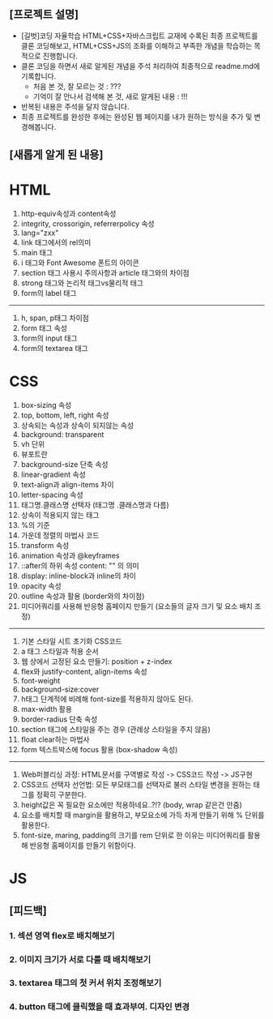 ## [프로젝트 설명]

- [길벗]코딩 자율학습 HTML+CSS+자바스크립트 교재에 수록된 최종 프로젝트를 클론 코딩해보고, HTML+CSS+JS의 조화를 이해하고 부족한 개념을 학습하는 목적으로 진행합니다.
- 클론 코딩을 하면서 새로 알게된 개념을 주석 처리하여 최종적으로 readme.md에 기록합니다.
  - 처음 본 것, 잘 모르는 것 : ???
  - 기억이 잘 안나서 검색해 본 것, 새로 알게된 내용 : !!!
- 반복된 내용은 주석을 달지 않습니다.
- 최종 프로젝트를 완성한 후에는 완성된 웹 페이지를 내가 원하는 방식을 추가 및 변경해봅니다.

## [새롭게 알게 된 내용]

# HTML

1. http-equiv속성과 content속성
2. integrity, crossorigin, referrerpolicy 속성
3. lang="zxx"
4. link 태그에서의 rel의미
5. main 태그
6. i 태그와 Font Awesome 폰트의 아이콘
7. section 태그 사용시 주의사항과 article 태그와의 차이점
8. strong 태그와 논리적 태그vs물리적 태그
9. form의 label 태그

---

1. h, span, p태그 차이점
2. form 태그 속성
3. form의 input 태그
4. form의 textarea 태그

# CSS

1. box-sizing 속성
2. top, bottom, left, right 속성
3. 상속되는 속성과 상속이 되지않는 속성
4. background: transparent
5. vh 단위
6. 뷰포트란
7. background-size 단축 속성
8. linear-gradient 속성
9. text-align과 align-items 차이
10. letter-spacing 속성
11. 태그명.클래스명 선택자 (태그명 .클래스명과 다름)
12. 상속이 적용되지 않는 태그
13. %의 기준
14. 가운데 정렬의 마법사 코드
15. transform 속성
16. animation 속성과 @keyframes
17. ::after의 하위 속성 content: "" 의 의미
18. display: inline-block과 inline의 차이
19. opacity 속성
20. outline 속성과 활용 (border와의 차이점)
21. 미디어쿼리를 사용해 반응형 홈페이지 만들기 (요소들의 글자 크기 및 요소 배치 조정)

---

1. 기본 스타일 시트 초기화 CSS코드
2. a 태그 스타일과 적용 순서
3. 웹 상에서 고정된 요소 만들기: position + z-index
4. flex와 justify-content, align-items 속성
5. font-weight
6. background-size:cover
7. h태그 단계적에 비례해 font-size를 적용하지 않아도 된다.
8. max-width 활용
9. border-radius 단축 속성
10. section 태그에 스타일을 주는 경우 (관례상 스타일을 주지 않음)
11. float clear하는 마법사
12. form 텍스트박스에 focus 활용 (box-shadow 속성)

---

1. Web퍼블리싱 과정: HTML문서를 구역별로 작성 -> CSS코드 작성 -> JS구현
2. CSS코드 선택자 선언법: 모든 부모태그를 선택자로 불러 스타일 변경을 원하는 태그를 정확히 구분한다.
3. height값은 꼭 필요한 요소에만 적용하네요..?!? (body, wrap 같은건 안줌)
4. 요소를 배치할 때 margin을 활용하고, 부모요소에 가득 차게 만들기 위해 % 단위를 활용한다.
5. font-size, maring, padding의 크기를 rem 단위로 한 이유는 미디어쿼리를 활용해 반응형 홈페이지를 만들기 위함이다.

# JS

## [피드백]

### 1. 섹션 영역 flex로 배치해보기

### 2. 이미지 크기가 서로 다를 때 배치해보기

### 3. textarea 태그의 첫 커서 위치 조정해보기

### 4. button 태그에 클릭했을 때 효과부여. 디자인 변경
